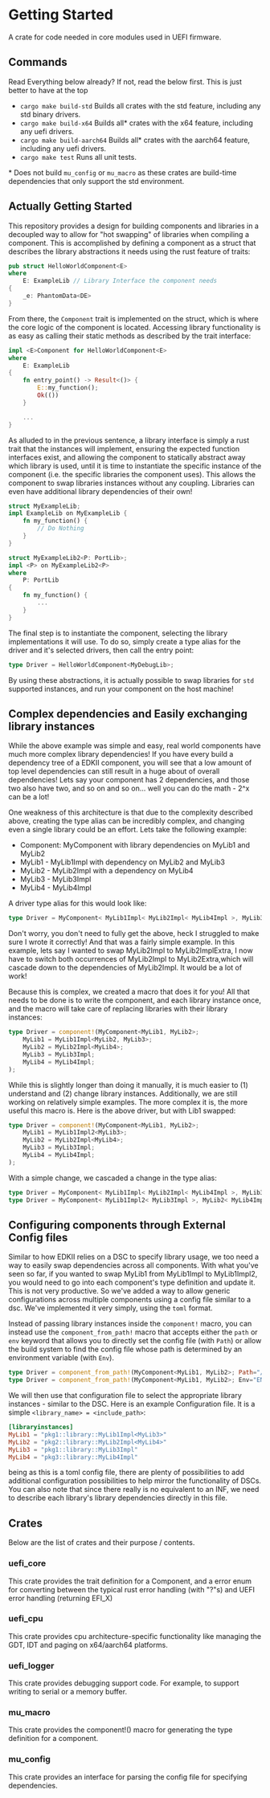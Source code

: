 # Getting Started

A crate for code needed in core modules used in UEFI firmware.

## Commands

Read Everything below already? If not, read the below first. This is just better to have at the top

- `cargo make build-std` Builds all crates with the std feature, including any std binary drivers.
- `cargo make build-x64` Builds all* crates with the x64 feature, including any uefi drivers.
- `cargo make build-aarch64` Builds all* crates with the aarch64 feature, including any uefi drivers.
- `cargo make test` Runs all unit tests.

\* Does not build `mu_config` or `mu_macro` as these crates are build-time dependencies that only support the std
environment.

## Actually Getting Started

This repository provides a design for building components and libraries in a decoupled way to allow for "hot swapping"
of libraries when compiling a component. This is accomplished by defining a component as a struct that describes the
library abstractions it needs using the rust feature of traits:

```rust
pub struct HelloWorldComponent<E>
where
    E: ExampleLib // Library Interface the component needs
{
    _e: PhantomData<DE>
}
```

From there, the `Component` trait is implemented on the struct, which is where the core logic of
the component is located. Accessing library functionality is as easy as calling their static
methods as described by the trait interface:

```rust
impl <E>Component for HelloWorldComponent<E>
where
    E: ExampleLib
{
    fn entry_point() -> Result<()> {
        E::my_function();
        Ok(())
    }

    ...
}
```

As alluded to in the previous sentence, a library interface is simply a rust trait that the
instances will implement, ensuring the expected function interfaces exist, and allowing the
component to statically abstract away which library is used, until it is time to instantiate the
specific instance of the component (i.e. the specific libraries the component uses). This allows
the component to swap libraries instances without any coupling. Libraries can even have additional
library dependencies of their own!

```rust
struct MyExampleLib;
impl ExampleLib on MyExampleLib {
    fn my_function() {
        // Do Nothing
    }
}

struct MyExampleLib2<P: PortLib>;
impl <P> on MyExampleLib2<P>
where
    P: PortLib
{
    fn my_function() {
        ...
    }
}
```

The final step is to instantiate the component, selecting the library implementations it will
use. To do so, simply create a type alias for the driver and it's selected drivers, then call
the entry point:

```rust
type Driver = HelloWorldComponent<MyDebugLib>;
```

By using these abstractions, it is actually possible to swap libraries for `std` supported
instances, and run your component on the host machine!

## Complex dependencies and Easily exchanging library instances

While the above example was simple and easy, real world components have much more complex library dependencies! If you
have every build a dependency tree of a EDKII component, you will see that a low amount of top level dependencies can
still result in a huge about of overall dependencies! Lets say your component has 2 dependencies, and those two also
have two, and so on and so on... well you can do the math - 2^x can be a lot!

One weakness of this architecture is that due to the complexity described above, creating the type alias can be
incredibly complex, and changing even a single library could be an effort. Lets take the following example:

- Component: MyComponent with library dependencies on MyLib1 and MyLib2
- MyLib1 - MyLib1Impl with dependency on MyLib2 and MyLib3
- MyLib2 - MyLib2Impl with a dependency on MyLib4
- MyLib3 - MyLib3Impl
- MyLib4 - MyLib4Impl

A driver type alias for this would look like:

```rust
type Driver = MyComponent< MyLib1Impl< MyLib2Impl< MyLib4Impl >, MyLib3Impl >, MyLib2< MyLib4Impl > >;
```

Don't worry, you don't need to fully get the above, heck I struggled to make sure I wrote it correctly! And that was a
fairly simple example. In this example, lets say I wanted to swap MyLib2Impl to MyLib2ImplExtra, I now have to switch
both occurrences of MyLib2Impl to MyLib2Extra,which will cascade down to the dependencies of MyLib2Impl. It would be a
lot of work!

Because this is complex, we created a macro that does it for you! All that needs to be done is to write the component,
and each library instance once, and the macro will take care of replacing libraries with their library instances:

```rust
type Driver = component!(MyComponent<MyLib1, MyLib2>;
    MyLib1 = MyLib1Impl<MyLib2, MyLib3>;
    MyLib2 = MyLib2Impl<MyLib4>;
    MyLib3 = MyLib3Impl;
    MyLib4 = MyLib4Impl;
);
```

While this is slightly longer than doing it manually, it is much easier to (1) understand and (2) change library
instances. Additionally, we are still working on relatively simple examples. The more complex it is, the more useful
this macro is. Here is the above driver, but with Lib1 swapped:

```rust
type Driver = component!(MyComponent<MyLib1, MyLib2>;
    MyLib1 = MyLib1Impl2<MyLib3>;
    MyLib2 = MyLib2Impl<MyLib4>;
    MyLib3 = MyLib3Impl;
    MyLib4 = MyLib4Impl;
);
```

With a simple change, we cascaded a change in the type alias:

```rust
type Driver = MyComponent< MyLib1Impl< MyLib2Impl< MyLib4Impl >, MyLib3Impl >, MyLib2< MyLib4Impl > >;
type Driver = MyComponent< MyLib1Impl2< MyLib3Impl >, MyLib2< MyLib4Impl > >;
```

## Configuring components through External Config files

Similar to how EDKII relies on a DSC to specify library usage, we too need a way to easily swap dependencies across all
components. With what you've seen so far, if you wanted to swap MyLib1 from MyLib1Impl to MyLib1Impl2, you would need
to go into each component's type definition and update it. This is not very productive. So we've added a way to allow
generic configurations across multiple components using a config file similar to a dsc. We've implemented it very
simply, using the `toml` format.

Instead of passing library instances inside the `component!` macro, you can instead use the `component_from_path!` macro
that accepts either the `path` or `env` keyword that allows you to directly set the config file (with `Path`) or allow
the build system to find the config file whose path is determined by an environment variable (with `Env`).

```rust
type Driver = component_from_path!(MyComponent<MyLib1, MyLib2>; Path="/Path/To/Config.toml")
type Driver = component_from_path!(MyComponent<MyLib1, MyLib2>; Env="ENV_VAR_WITH_PATH_TO_CONFIG")
```

We will then use that configuration file to select the appropriate library instances - similar to the DSC. Here is an
example Configuration file. It is a simple `<library_name> = <include_path>`:

``` toml
[libraryinstances]
MyLib1 = "pkg1::library::MyLib1Impl<MyLib3>"
MyLib2 = "pkg2::library::MyLib2Impl<MyLib4>"
MyLib3 = "pkg1::library::MyLib3Impl"
MyLib4 = "pkg3::library::MyLib4Impl"
```

being as this is a toml config file, there are plenty of possibilities to add additional configuration possibilities to
help mirror the functionality of DSCs. You can also note that since there really is no equivalent to an INF, we need to
describe each library's library dependencies directly in this file.

## Crates

Below are the list of crates and their purpose / contents.

### uefi_core

This crate provides the trait definition for a Component, and a error enum for converting between
the typical rust error handling (with "?"s) and UEFI error handling (returning EFI_X)

### uefi_cpu

This crate provides cpu architecture-specific functionality like managing the GDT, IDT and paging on x64/aarch64 platforms.

### uefi_logger

This crate provides debugging support code. For example, to support writing to serial or a memory buffer.

### mu_macro

This crate provides the component!() macro for generating the type definition for a component.

### mu_config

This crate provides an interface for parsing the config file for specifying dependencies.
